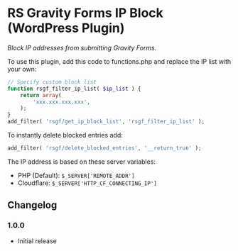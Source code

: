 # RS Gravity Forms IP Block (WordPress Plugin)

_Block IP addresses from submitting Gravity Forms._

To use this plugin, add this code to functions.php and replace the IP list with your own:

```php
// Specify custom block list
function rsgf_filter_ip_list( $ip_list ) {
	return array(
		'xxx.xxx.xxx.xxx',
	);
}
add_filter( 'rsgf/get_ip_block_list', 'rsgf_filter_ip_list' );
```

To instantly delete blocked entries add: 

```php
add_filter( 'rsgf/delete_blocked_entries', '__return_true' );
```

The IP address is based on these server variables:

* PHP (Default): `$_SERVER['REMOTE_ADDR']`
* Cloudflare: `$_SERVER['HTTP_CF_CONNECTING_IP']`

## Changelog

### 1.0.0
* Initial release